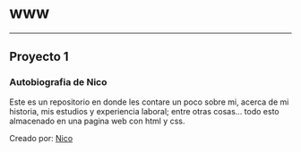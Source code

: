 # www
---
## Proyecto 1

### Autobiografia de Nico

Este es un repositorio en donde les contare un poco sobre mi, acerca de mi historia, mis estudios y experiencia laboral; entre otras cosas...
todo esto almacenado en una pagina web con html y css.

Creado por: [Nico](www.linkedin.com/in/nicolas-guzman-010914299)